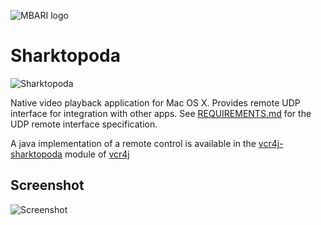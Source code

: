![MBARI logo](docs/images/logo-mbari-3b.png)

# Sharktopoda

![Sharktopoda](docs/images/icon_256x256.png)


Native video playback application for Mac OS X. Provides remote UDP interface for integration with other apps. See [REQUIREMENTS.md](docs/REQUIREMENTS.md) for the UDP remote interface specification.

A java implementation of a remote control is available in the [vcr4j-sharktopoda](https://github.com/mbari-media-management/vcr4j/tree/master/vcr4j-sharktopoda) module of [vcr4j](https://github.com/mbari-media-management/vcr4j)

## Screenshot

![Screenshot](docs/images/Sharktopus.png)



